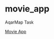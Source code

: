 # movie_app

AqarMap Task



[Movie App](https://github.com/user-attachments/assets/88bafc36-af9f-49f4-a019-74c3912f0f0e)

